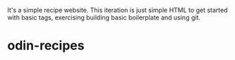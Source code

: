 It's a simple recipe website. 
This iteration is just simple HTML to get started with basic tags, exercising building basic boilerplate and using git.
# odin-recipes